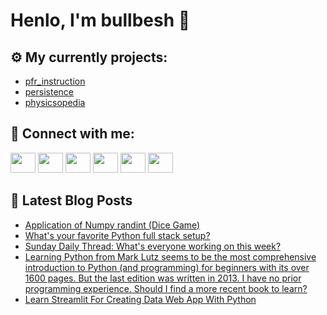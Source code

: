 # Henlo, I'm bullbesh 👋

## ⚙️ My currently projects:
- [pfr_instruction](https://github.com/bullbesh/pfr_instruction)
- [persistence](https://github.com/bullbesh/persistence)
- [physicsopedia](https://github.com/bullbesh/physicsopedia)

## 🔎 Connect with me:
[<img height="32" width="40" src="https://cdn.jsdelivr.net/npm/simple-icons@v5/icons/telegram.svg" />](https://t.me/bullbesh)
[<img height="32" width="40" src="https://cdn.jsdelivr.net/npm/simple-icons@v5/icons/vk.svg" />](https://vk.com/bullbesh)
[<img height="32" width="40" src="https://cdn.jsdelivr.net/npm/simple-icons@v5/icons/twitter.svg" />](https://twitter.com/bullbesh1)
[<img height="32" width="40" src="https://cdn.jsdelivr.net/npm/simple-icons@v5/icons/instagram.svg" />](https://www.instagram.com/bullbesh)
[<img height="32" width="40" src="https://cdn.jsdelivr.net/npm/simple-icons@v5/icons/reddit.svg" />](https://www.reddit.com/user/bullbesh)
[<img height="32" width="40" src="https://cdn.jsdelivr.net/npm/simple-icons@v5/icons/youtube.svg" />](https://www.youtube.com/channel/UCtfjRs6uzgq5mfm8S06WTcg)

## 📕 Latest Blog Posts
<!-- BLOG-POST-LIST:START -->
- [Application of Numpy randint &lpar;Dice Game&rpar;](https://www.reddit.com/r/Python/comments/r3xlr0/application_of_numpy_randint_dice_game/)
- [What&#39;s your favorite Python full stack setup?](https://www.reddit.com/r/Python/comments/r3ufac/whats_your_favorite_python_full_stack_setup/)
- [Sunday Daily Thread: What&#39;s everyone working on this week?](https://www.reddit.com/r/Python/comments/r3qked/sunday_daily_thread_whats_everyone_working_on/)
- [Learning Python from Mark Lutz seems to be the most comprehensive introduction to Python &lpar;and programming&rpar; for beginners with its over 1600 pages. But the last edition was written in 2013. I have no prior programming experience. Should I find a more recent book to learn?](https://www.reddit.com/r/Python/comments/r3prjm/learning_python_from_mark_lutz_seems_to_be_the/)
- [Learn Streamlit For Creating Data Web App With Python](https://www.reddit.com/r/Python/comments/r3ob53/learn_streamlit_for_creating_data_web_app_with/)
<!-- BLOG-POST-LIST:END -->
